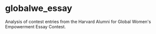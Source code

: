 # globalwe_essay
Analysis of contest entries from the Harvard Alumni for Global Women's Empowerment Essay Contest. 
